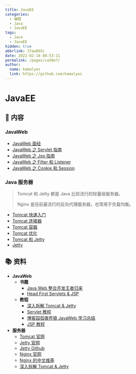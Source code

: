 ```yaml
---
title: JavaEE
categories: 
  - 编程
  - Java
  - JavaEE
tags: 
  - Java
  - JavaEE
hidden: true
abbrlink: 37aa865c
date: 2022-02-18 08:53:11
permalink: /pages/ca58e7/
author: 
  name: kamalyes
  link: https://github.com/kamalyes
---
```


# JavaEE

## 📖 内容

### JavaWeb

- [JavaWeb 面经](01.JavaWeb/99.JavaWeb面经.md)
- [JavaWeb 之 Servlet 指南](01.JavaWeb/01.JavaWeb之Servlet指南.md)
- [JavaWeb 之 Jsp 指南](01.JavaWeb/02.JavaWeb之Jsp指南.md)
- [JavaWeb 之 Filter 和 Listener](01.JavaWeb/03.JavaWeb之Filter和Listener.md)
- [JavaWeb 之 Cookie 和 Session](01.JavaWeb/04.JavaWeb之Cookie和Session.md)

### Java 服务器

> Tomcat 和 Jetty 都是 Java 比较流行的轻量级服务器。
>
> Nginx 是目前最流行的反向代理服务器，也常用于负载均衡。

- [Tomcat 快速入门](02.服务器/01.Tomcat/01.Tomcat快速入门.md)
- [Tomcat 连接器](02.服务器/01.Tomcat/02.Tomcat连接器.md)
- [Tomcat 容器](02.服务器/01.Tomcat/03.Tomcat容器.md)
- [Tomcat 优化](02.服务器/01.Tomcat/04.Tomcat优化.md)
- [Tomcat 和 Jetty](02.服务器/01.Tomcat/05.Tomcat和Jetty.md)
- [Jetty](06.Jetty.md)

## 📚 资料

- **JavaWeb**
  - **书籍**
    - [Java Web 整合开发王者归来](https://book.douban.com/subject/4189495/)
    - [Head First Servlets & JSP](https://book.douban.com/subject/1942934/)
  - **教程**
    - [深入拆解 Tomcat & Jetty](https://time.geekbang.org/column/intro/100027701)
    - [Servlet 教程](https://www.runoob.com/servlet/servlet-tutorial.html)
    - [博客园孤傲苍狼 JavaWeb 学习总结](https://www.cnblogs.com/xdp-gacl/tag/JavaWeb%E5%AD%A6%E4%B9%A0%E6%80%BB%E7%BB%93/)
    - [JSP 教程](https://www.runoob.com/jsp/jsp-tutorial.html)
- **服务器**
  - [Tomcat 官网](http://tomcat.apache.org/)
  - [Jetty 官网](http://www.eclipse.org/jetty/index.html)
  - [Jetty Github](https://github.com/eclipse/jetty.project)
  - [Nginx 官网](https://www.nginx.com/)
  - [Nginx 的中文维基](http://tool.oschina.net/apidocs/apidoc?api=nginx-zh)
  - [深入拆解 Tomcat & Jetty](https://time.geekbang.org/column/intro/100027701)
